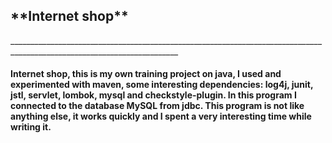 <h2>**Internet shop**</h2>
________________________________________________________________________________________________________________________
<h4>Internet shop, this is my own training project on java,
I used and experimented with maven, some interesting 
dependencies: log4j, junit, jstl, servlet, lombok, mysql and
checkstyle-plugin. In this program I connected to 
the database MySQL from jdbc. This program is not like anything else, it works quickly and I spent a 
very interesting time while writing it.</h4>      
